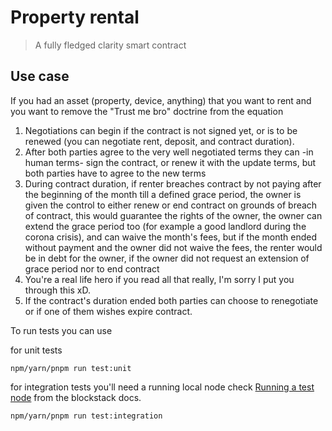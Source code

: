 # Property rental 
> A fully fledged clarity smart contract

## Use case

If you had an asset (property, device, anything) that you want to rent and you want to remove the "Trust me bro" doctrine from the equation

1. Negotiations can begin if the contract is not signed yet, or is to be renewed (you can negotiate rent, deposit, and contract duration).
2. After both parties agree to the very well negotiated terms they can -in human terms- sign the contract, or renew it with the update terms, but both parties have to agree to the new terms
3. During contract duration, if renter breaches contract by not paying after the beginning of the month till a defined grace period, the owner is given the control to either renew or end contract on grounds of breach of contract, this would guarantee the rights of the owner, the owner can extend the grace period too (for example a good landlord during the corona crisis), and can waive the month's fees, but if the month ended without payment and the owner did not waive the fees, the renter would be in debt for the owner, if the owner did not request an extension of grace period nor to end contract
4. You're a real life hero if you read all that really, I'm sorry I put you through this xD.
5. If the contract's duration ended both parties can choose to renegotiate or if one of them wishes expire contract.

To run tests you can use


for unit tests

`npm/yarn/pnpm run test:unit`


for integration tests you'll need a running local node check [Running a test node](https://docs.blockstack.org/core/smart/neon-node.html)
from the blockstack docs.

`npm/yarn/pnpm run test:integration`